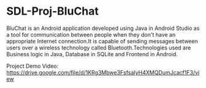 # SDL-Proj-BluChat

BluChat is an Android application developed using Java in Android Studio as a tool for communication between people when they don't have an appropriate Internet connection.It is capable of sending messages between users over a wireless technology called Bluetooth.Technologies used are Business logic in Java, Database in SQLite and Frontend in Android.

Project Demo Video: https://drive.google.com/file/d/1KRg3Mbwe3FsfsaIyH4XMQDumJcacf1F3/view

